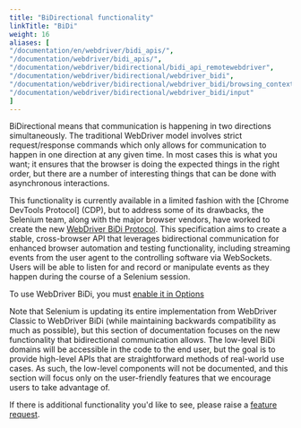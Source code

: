 ```yaml
---
title: "BiDirectional functionality"
linkTitle: "BiDi"
weight: 16
aliases: [
"/documentation/en/webdriver/bidi_apis/",
"/documentation/webdriver/bidi_apis/",
"/documentation/webdriver/bidirectional/bidi_api_remotewebdriver",
"/documentation/webdriver/bidirectional/webdriver_bidi",
"/documentation/webdriver/bidirectional/webdriver_bidi/browsing_context",
"/documentation/webdriver/bidirectional/webdriver_bidi/input"
]
---
```


BiDirectional means that communication is happening in two directions simultaneously.
The traditional WebDriver model involves strict request/response commands which only allows for communication to
happen in one direction at any given time. In most cases this is what you want; it ensures that the browser is
doing the expected things in the right order, but there are a number of interesting things that can be done with 
asynchronous interactions.

This functionality is currently available in a limited fashion with the [Chrome DevTools Protocol] (CDP), 
but to address some of its drawbacks, the Selenium team, along with the major
browser vendors, have worked to create the new [WebDriver BiDi Protocol](https://w3c.github.io/webdriver-bidi/).
This specification aims to create a stable, cross-browser API that leverages bidirectional
communication for enhanced browser automation and testing functionality, 
including streaming events from the user agent to the controlling software via WebSockets.
Users will be able to listen for and record or manipulate events as they happen during the course of a Selenium session.

To use WebDriver BiDi, you must [enable it in Options](http://www.example.com)

Note that Selenium is updating its entire implementation from WebDriver Classic to WebDriver BiDi (while
maintaining backwards compatibility as much as possible), but this section of documentation focuses on the new
functionality that bidirectional communication allows. 
The low-level BiDi domains will be accessible in the code to the end user, but the goal is to provide
high-level APIs that are straightforward methods of real-world use cases. As such, the low-level
components will not be documented, and this section will focus only on the user-friendly
features that we encourage users to take advantage of.

If there is additional functionality you'd like to see, please raise a
[feature request](https://github.com/SeleniumHQ/selenium/issues/new?assignees=&labels=&template=feature.md).

